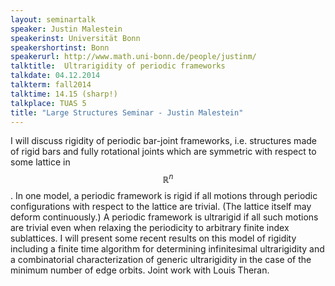 ```yaml
---
layout: seminartalk
speaker: Justin Malestein
speakerinst: Universität Bonn
speakershortinst: Bonn
speakerurl: http://www.math.uni-bonn.de/people/justinm/
talktitle:  Ultrarigidity of periodic frameworks
talkdate: 04.12.2014
talkterm: fall2014
talktime: 14.15 (sharp!)
talkplace: TUAS 5
title: "Large Structures Seminar - Justin Malestein"
---
```


I will discuss rigidity of periodic bar-joint frameworks, i.e. structures made of rigid bars and fully rotational joints which are symmetric with respect to some lattice in $$\mathbb{R}^n$$. In one model, a periodic framework is rigid if all motions through periodic configurations with respect to the lattice are trivial. (The lattice itself may deform continuously.) A periodic framework is ultrarigid if all such motions are trivial even when relaxing the periodicity to arbitrary finite index sublattices. I will present some recent results on this model of rigidity including a finite time algorithm for determining infinitesimal ultrarigidity and a combinatorial characterization of generic ultrarigidity in the case of the minimum number of edge orbits. Joint work with Louis Theran.

